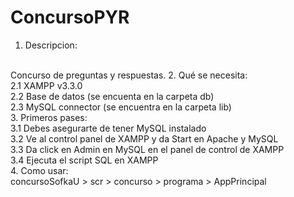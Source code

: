 # ConcursoPYR
1. Descripcion: 
<br/>
Concurso de preguntas y respuestas.
2. Qué se necesita:
<br/>
2.1 XAMPP v3.3.0 
<br/>
2.2 Base de datos (se encuenta en la carpeta db)
<br/>
2.3 MySQL connector (se encuentra en la carpeta lib)
<br/>
3. Primeros pases:
<br/>
3.1 Debes asegurarte de tener MySQL instalado
<br/>
3.2 Ve al control panel de XAMPP y da Start en Apache y MySQL
<br/>
3.3 Da click en Admin en MySQL en el panel de control de XAMPP
<br/>
3.4 Ejecuta el script SQL en XAMPP
<br/>
4. Como usar:
<br/>
concursoSofkaU > scr > concurso > programa > AppPrincipal
